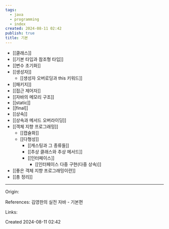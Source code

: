 ```yaml
---
tags:
  - java
  - programming
  - index
created: 2024-08-11 02:42
publish: true
title: 기본
---
```

- [[클래스]]
- [[기본 타입과 참조형 타입]]
- [[변수 초기화]]
- [[생성자]]
	- [[생성자 오버로딩과 this 키워드]]
- [[패키지]]
- [[접근 제어자]]
- [[자바의 메모리 구조]]
- [[static]]
- [[final]]
- [[상속]]
- [[상속과 메서드 오버라이딩]]
- [[객체 지향 프로그래밍]]
	- [[캡슐화]]
	- [[다형성]]
		- [[캐스팅과 그 종류들]]
		- [[추상 클래스와 추상 메서드]]
		- [[인터페이스]]
			- [[인터페이스 다중 구현(다중 상속)]]
- [[좋은 객체 지향 프로그래밍이란]]
- [[총 정리]]

---
Origin:

References: 김영한의 실전 자바 - 기본편

Links:

Created 2024-08-11 02:42